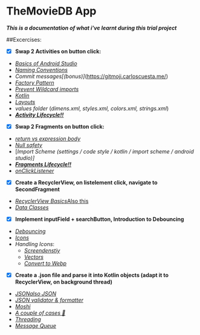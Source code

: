 # TheMovieDB App
__*This is a documentation of what i've learnt during this trial project*__

##Excercises:
* [x] __Swap 2 Activities on button click:__
 * [_Basics of Android Studio_](https://developer.android.com/training/basics/firstapp)
 * [_Naming Conventions_](https://github.com/ribot/android-guidelines/blob/master/project_and_code_guidelines.md)
 * _Commit messages[(bonus)]_(https://gitmoji.carloscuesta.me/)
 * [_Factory Pattern_](https://www.tutorialspoint.com/design_pattern/factory_pattern.htm)
 * [_Prevent Wildcard imports_](https://stackoverflow.com/a/32907163/6694770)
 * [_Kotlin_](https://developer.android.com/courses/topics/android-basics-kotlin)
 * [_Layouts_](https://developer.android.com/guide/topics/ui/declaring-layout)
 * _values folder_ (_dimens.xml, styles.xml, colors.xml, strings.xml_)
 * [**_Activity Lifecycle:bangbang:_**](https://developer.android.com/reference/android/app/Activity#ActivityLifecycle)

* [x] __Swap 2 Fragments on button click:__
 *  [_return vs expression body_](https://discuss.kotlinlang.org/t/return-vs-expression-body/12485) 
 * [_Null safety_](https://kotlinlang.org/docs/reference/null-safety.html)
 * [_Import Scheme  (settings / code style / kotlin / import scheme / android studio)]_
 * [**_Fragments Lifecycle:bangbang:_**](https://developer.android.com/guide/components/fragments#Lifecycle)
 * [_onClickListener_](https://developer.android.com/reference/kotlin/android/view/View.OnClickListener)
* [x] __Create a RecyclerView, on listelement click, navigate to SecondFragment__
 * [_RecyclerView Basics_](https://developer.android.com/guide/topics/ui/layout/recyclerview)[Also this](https://guides.codepath.com/android/using-the-recyclerview)
 * [_Data Classes_](https://kotlinlang.org/docs/reference/data-classes.html)
* [x] __Implement inputField + searchButton, Introduction to Debouncing__
 * [_Debouncing_](https://stackoverflow.com/questions/12142021/how-can-i-do-something-0-5-second-after-text-changed-in-my-edittext)
 * [_Icons_](https://material.io/resources/icons/?style=baseline)
 * _Handling Icons_:
  	* [_Screendenstiy_](https://developer.android.com/training/multiscreen/screendensities)
  	* [_Vectors_](https://developer.android.com/studio/write/vector-asset-studio)
  	* [_Convert to Webp_](https://developer.android.com/studio/write/convert-webp)
* [x] __Create a .json file and parse it into Kotlin objects (adapt it to RecyclerView, on background thread)__
 * [_JSON_](https://en.wikipedia.org/wiki/JSON)[_also JSON_](https://www.w3schools.com/js/js_json_intro.asp)
 * [_JSON validator & formatter_](https://jsonformatter.curiousconcept.com/)
 * [_Moshi_](https://github.com/square/moshi)
 * [_A couple of cases :zany_face:_](https://medium.com/better-programming/string-case-styles-camel-pascal-snake-and-kebab-case-981407998841)
 * [_Threading_](https://blog.mindorks.com/android-core-looper-handler-and-handlerthread-bd54d69fe91a)
  * [_Message Queue_](https://medium.com/better-programming/a-detailed-story-about-handler-thread-looper-message-queue-ac2cd9be0d78)
 
